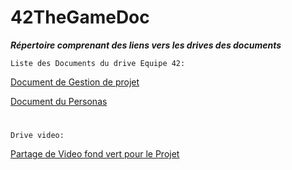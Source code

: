 # 42TheGameDoc
_**Répertoire comprenant des liens vers les drives des documents**_

`Liste des Documents du drive Equipe 42:`

[Document de Gestion de projet](https://docs.google.com/document/d/1cEOaakTBWQ4kBH9rioCFsrPKdQHFSAp3BN4P0jEGNjw/edit#)

[Document du Personas](https://docs.google.com/document/d/1jXiQXZTr_hdW77Kd2Mxzk35fRKZa2nUTnEx1L5CTPIk/edit)
#
`Drive video:`

[Partage de Video fond vert pour le Projet](https://drive.google.com/drive/u/0/folders/1eBx4x8Zprd3JdrPLPqn1_vY6MZkZl9fs)




